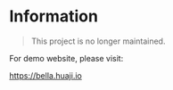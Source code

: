 # Information
> This project is no longer maintained.

For demo website, please visit:

https://bella.huaji.io
